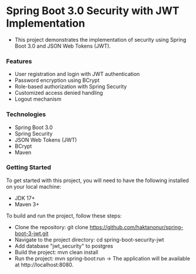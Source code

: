# Spring Boot 3.0 Security with JWT Implementation
- This project demonstrates the implementation of security using Spring Boot 3.0 and JSON Web Tokens (JWT).

### Features
- User registration and login with JWT authentication
- Password encryption using BCrypt
- Role-based authorization with Spring Security
- Customized access denied handling
- Logout mechanism

### Technologies
- Spring Boot 3.0
- Spring Security
- JSON Web Tokens (JWT)
- BCrypt
- Maven

### Getting Started
To get started with this project, you will need to have the following installed on your local machine:
- JDK 17+
- Maven 3+
  
To build and run the project, follow these steps:
- Clone the repository: git clone https://github.com/haktanonur/spring-boot-3-jwt.git
- Navigate to the project directory: cd spring-boot-security-jwt
- Add database "jwt_security" to postgres
- Build the project: mvn clean install
- Run the project: mvn spring-boot:run
-> The application will be available at http://localhost:8080.
